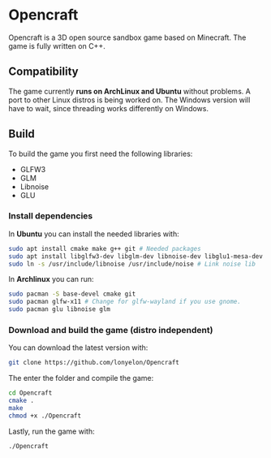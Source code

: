 # Opencraft

Opencraft is a 3D open source sandbox game based on Minecraft. The game is fully written on C++.

## Compatibility
The game currently **runs on ArchLinux and Ubuntu** without problems. A port to other Linux distros is being worked on. The Windows version will have to wait, since threading works differently on Windows.

## Build

To build the game you first need the following libraries:
* GLFW3
* GLM
* Libnoise
* GLU

### Install dependencies

In **Ubuntu** you can install the needed libraries with:
```bash
sudo apt install cmake make g++ git # Needed packages
sudo apt install libglfw3-dev libglm-dev libnoise-dev libglu1-mesa-dev # Needed libraries 
sudo ln -s /usr/include/libnoise /usr/include/noise # Link noise lib
```

In **Archlinux** you can run: 
```bash
sudo pacman -S base-devel cmake git
sudo pacman glfw-x11 # Change for glfw-wayland if you use gnome.
sudo pacman glu libnoise glm
```

### Download and build the game (distro independent)
You can download the latest version with:
```bash
git clone https://github.com/lonyelon/Opencraft
```

The enter the folder and compile the game:
```bash
cd Opencraft
cmake .
make
chmod +x ./Opencraft
```

Lastly, run the game with:
```
./Opencraft
```

